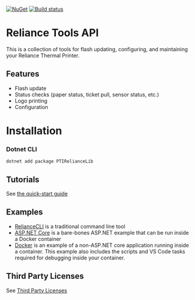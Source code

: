 [![NuGet](https://img.shields.io/nuget/v/PTIRelianceLib.svg?style=flat-square)](https://www.nuget.org/packages/PTIRelianceLib/)
[![Build status](https://ci.appveyor.com/api/projects/status/6s7woo3b9kp5khxw/branch/master?svg=true)](https://ci.appveyor.com/project/corytodd/pti-reliance-tools/branch/master)
# Reliance Tools API
This is a collection of tools for flash updating, configuring, and maintaining your Reliance Thermal Printer.

## Features
* Flash update
* Status checks (paper status, ticket pull, sensor status, etc.)
* Logo printing
* Configuration

# Installation    
### Dotnet CLI

    dotnet add package PTIRelianceLib

## Tutorials
See [the quick-start guide](http://developers.pyramidacceptors.com/PTI.Reliance.Tools/)

## Examples
- [RelianceCLI](RelianceCLI) is a traditional command line tool
- [ASP.NET Core](samples/reliance-asp-core-docker) is a bare-bones ASP.NET example that can be run inside a Docker container
- [Docker](samples/reliance--docker) is an example of a non-ASP.NET core application running inside a container. This example also includes the scripts and VS Code tasks required for debugging inside your container.
## Third Party Licenses
See [Third Party Licenses](third-party-license-readme.md)
